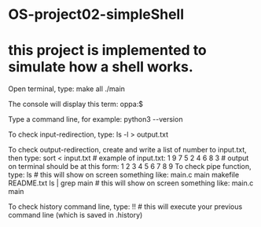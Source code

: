 # OS-project02-simpleShell
# this project is implemented to simulate how a shell works.

Open terminal, type:
    make all
    ./main

The console will display this term: oppa:$

Type a command line, for example: 
    python3 --version

To check input-redirection, type:
    ls -l > output.txt
    
To check output-redirection, create and write a list of number to input.txt, then type:
    sort < input.txt
    # example of input.txt:
        1
        9
        7
        5
        2
        4
        6
        8
        3
    # output on terminal should be at this form:
        1
        2
        3
        4
        5
        6
        7
        8
        9
To check pipe function, type:
    ls                  # this will show on screen something like: main.c main makefile README.txt
    ls | grep main      # this will show on screen something like: main.c main

To check history command line, type:
    !!                  # this will execute your previous command line (which is saved in .history)

